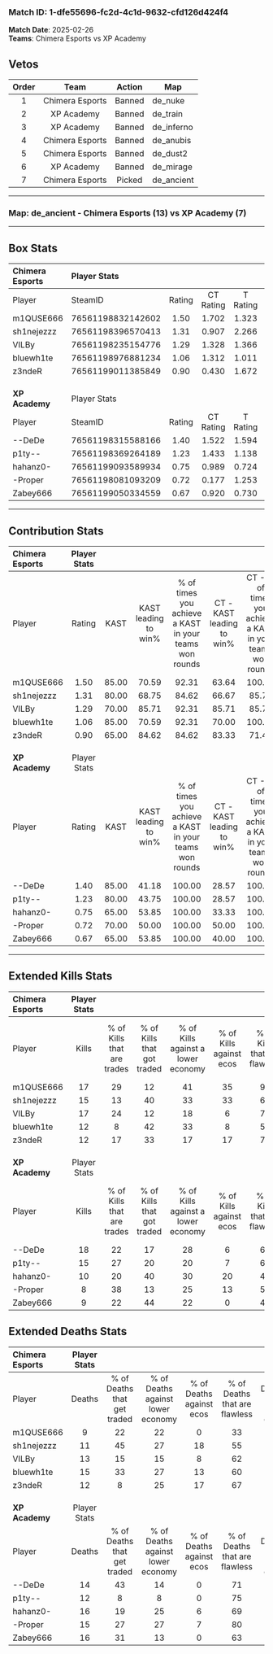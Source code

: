 ### Match ID: 1-dfe55696-fc2d-4c1d-9632-cfd126d424f4  
**Match Date**: 2025-02-26  
**Teams**: Chimera Esports vs XP Academy  

## Vetos  

| Order | Team | Action | Map |
| :---: | :--: | :----: | --- |
| 1 | Chimera Esports | Banned | de_nuke |
| 2 | XP Academy | Banned | de_train |
| 3 | XP Academy | Banned | de_inferno |
| 4 | Chimera Esports | Banned | de_anubis |
| 5 | Chimera Esports | Banned | de_dust2 |
| 6 | XP Academy | Banned | de_mirage |
| 7 | Chimera Esports | Picked | de_ancient |

---  

### **Map**: de_ancient - Chimera Esports (13) vs XP Academy (7)  
---  

## Box Stats  

| **Chimera Esports** | Player Stats      |        |           |          |       |      |       |         |        |      |     |
| :- | :- | :-: | :-: | :-: | :-: | :-: | :-: | :-: | :-: | :-: | :-: |
| Player              | SteamID           | Rating | CT Rating | T Rating | KAST  | ADR  | Kills | Assists | Deaths | K/D  | HS% |
| m1QUSE666           | 76561198832142602 |  1.50  |   1.702   |  1.323   | 85.00 | 90.7 |  17   |    6    |   9    | 1.89 | 35  |
| sh1nejezzz          | 76561198396570413 |  1.31  |   0.907   |  2.266   | 80.00 | 88.2 |  15   |    6    |   11   | 1.36 | 73  |
| VILBy               | 76561198235154776 |  1.29  |   1.328   |  1.366   | 70.00 | 89.8 |  17   |    8    |   13   | 1.31 | 64  |
| bluewh1te           | 76561198976881234 |  1.06  |   1.312   |  1.011   | 85.00 | 75.4 |  12   |    3    |   15   | 0.80 | 58  |
| z3ndeR              | 76561199011385849 |  0.90  |   0.430   |  1.672   | 65.00 | 43.4 |  12   |    5    |   12   | 1.00 | 58  |
|                     |                   |        |           |          |       |      |       |         |        |      |     |
|                     |                   |        |           |          |       |      |       |         |        |      |     |
|                     |                   |        |           |          |       |      |       |         |        |      |     |
| **XP Academy**      | Player Stats      |        |           |          |       |      |       |         |        |      |     |
| Player              | SteamID           | Rating | CT Rating | T Rating | KAST  | ADR  | Kills | Assists | Deaths | K/D  | HS% |
| --DeDe              | 76561198315588166 |  1.40  |   1.522   |  1.594   | 85.00 | 87.5 |  18   |    6    |   14   | 1.29 | 55  |
| p1ty--              | 76561198369264189 |  1.23  |   1.433   |  1.138   | 80.00 | 71.8 |  15   |    5    |   12   | 1.25 | 60  |
| hahanz0-            | 76561199093589934 |  0.75  |   0.989   |  0.724   | 65.00 | 60.0 |  10   |    3    |   16   | 0.63 | 80  |
| -Proper             | 76561198081093209 |  0.72  |   0.177   |  1.253   | 70.00 | 54.0 |   8   |    5    |   15   | 0.53 | 37  |
| Zabey666            | 76561199050334559 |  0.67  |   0.920   |  0.730   | 65.00 | 51.4 |   9   |    2    |   16   | 0.56 | 66  |
---  

## Contribution Stats  

| **Chimera Esports** | Player Stats |       |                      |                                                        |                           |                                                             |                          |                                                            |
| :- | :-: | :-: | :-: | :-: | :-: | :-: | :-: | :-: |
| Player              |    Rating    | KAST  | KAST leading to win% | % of times you achieve a KAST in your teams won rounds | CT - KAST leading to win% | CT - % of times you achieve a KAST in your teams won rounds | T - KAST leading to win% | T - % of times you achieve a KAST in your teams won rounds |
| m1QUSE666           |     1.50     | 85.00 |        70.59         |                         92.31                          |           63.64           |                           100.00                            |          83.33           |                           83.33                            |
| sh1nejezzz          |     1.31     | 80.00 |        68.75         |                         84.62                          |           66.67           |                            85.71                            |          71.43           |                           83.33                            |
| VILBy               |     1.29     | 70.00 |        85.71         |                         92.31                          |           85.71           |                            85.71                            |          85.71           |                           100.00                           |
| bluewh1te           |     1.06     | 85.00 |        70.59         |                         92.31                          |           70.00           |                           100.00                            |          71.43           |                           83.33                            |
| z3ndeR              |     0.90     | 65.00 |        84.62         |                         84.62                          |           83.33           |                            71.43                            |          85.71           |                           100.00                           |
|                     |              |       |                      |                                                        |                           |                                                             |                          |                                                            |
|                     |              |       |                      |                                                        |                           |                                                             |                          |                                                            |
|                     |              |       |                      |                                                        |                           |                                                             |                          |                                                            |
| **XP Academy**      | Player Stats |       |                      |                                                        |                           |                                                             |                          |                                                            |
| Player              |    Rating    | KAST  | KAST leading to win% | % of times you achieve a KAST in your teams won rounds | CT - KAST leading to win% | CT - % of times you achieve a KAST in your teams won rounds | T - KAST leading to win% | T - % of times you achieve a KAST in your teams won rounds |
| --DeDe              |     1.40     | 85.00 |        41.18         |                         100.00                         |           28.57           |                           100.00                            |          50.00           |                           100.00                           |
| p1ty--              |     1.23     | 80.00 |        43.75         |                         100.00                         |           28.57           |                           100.00                            |          55.56           |                           100.00                           |
| hahanz0-            |     0.75     | 65.00 |        53.85         |                         100.00                         |           33.33           |                           100.00                            |          71.43           |                           100.00                           |
| -Proper             |     0.72     | 70.00 |        50.00         |                         100.00                         |           50.00           |                           100.00                            |          50.00           |                           100.00                           |
| Zabey666            |     0.67     | 65.00 |        53.85         |                         100.00                         |           40.00           |                           100.00                            |          62.50           |                           100.00                           |
---  

## Extended Kills Stats  

| **Chimera Esports** | Player Stats |                            |                            |                                    |                         |                              |                                 |                                       |                    |           |
| :- | :-: | :-: | :-: | :-: | :-: | :-: | :-: | :-: | :-: | :-: |
| Player              |    Kills     | % of Kills that are trades | % of Kills that got traded | % of Kills against a lower economy | % of Kills against ecos | % of Kills that are flawless | % of Kills that are close duels | % of Kills that are assisted by flash | Pistol Round Kills | AWP Kills |
| m1QUSE666           |      17      |             29             |             12             |                 41                 |           35            |              94              |                0                |                   0                   |         2          |     0     |
| sh1nejezzz          |      15      |             13             |             40             |                 33                 |           33            |              60              |               13                |                  33                   |         3          |     0     |
| VILBy               |      17      |             24             |             12             |                 18                 |            6            |              71              |                0                |                   0                   |         3          |     0     |
| bluewh1te           |      12      |             8              |             42             |                 33                 |            8            |              50              |                8                |                   8                   |         1          |     0     |
| z3ndeR              |      12      |             17             |             33             |                 17                 |           17            |              75              |                0                |                   0                   |         1          |     0     |
|                     |              |                            |                            |                                    |                         |                              |                                 |                                       |                    |           |
|                     |              |                            |                            |                                    |                         |                              |                                 |                                       |                    |           |
|                     |              |                            |                            |                                    |                         |                              |                                 |                                       |                    |           |
| **XP Academy**      | Player Stats |                            |                            |                                    |                         |                              |                                 |                                       |                    |           |
| Player              |    Kills     | % of Kills that are trades | % of Kills that got traded | % of Kills against a lower economy | % of Kills against ecos | % of Kills that are flawless | % of Kills that are close duels | % of Kills that are assisted by flash | Pistol Round Kills | AWP Kills |
| --DeDe              |      18      |             22             |             17             |                 28                 |            6            |              67              |                6                |                   6                   |         0          |     0     |
| p1ty--              |      15      |             27             |             20             |                 20                 |            7            |              67              |                7                |                   0                   |         0          |     4     |
| hahanz0-            |      10      |             20             |             40             |                 30                 |           20            |              40              |               10                |                   0                   |         0          |     0     |
| -Proper             |      8       |             38             |             13             |                 25                 |           13            |              50              |               25                |                   0                   |         0          |     0     |
| Zabey666            |      9       |             22             |             44             |                 22                 |            0            |              44              |                0                |                  11                   |         0          |     0     |
## Extended Deaths Stats  

| **Chimera Esports** | Player Stats |                             |                                   |                          |                               |                            |                           |               |
| :- | :-: | :-: | :-: | :-: | :-: | :-: | :-: | :-: |
| Player              |    Deaths    | % of Deaths that get traded | % of Deaths against lower economy | % of Deaths against ecos | % of Deaths that are flawless | % of Deaths that are close | % of Deaths while blinded | Deaths to AWP |
| m1QUSE666           |      9       |             22              |                22                 |            0             |              33               |             11             |            11             |       1       |
| sh1nejezzz          |      11      |             45              |                27                 |            18            |              55               |             0              |             0             |       0       |
| VILBy               |      13      |             15              |                15                 |            8             |              62               |             8              |             8             |       2       |
| bluewh1te           |      15      |             33              |                27                 |            13            |              60               |             13             |             0             |       1       |
| z3ndeR              |      12      |              8              |                25                 |            17            |              67               |             8              |             0             |       0       |
|                     |              |                             |                                   |                          |                               |                            |                           |               |
|                     |              |                             |                                   |                          |                               |                            |                           |               |
|                     |              |                             |                                   |                          |                               |                            |                           |               |
| **XP Academy**      | Player Stats |                             |                                   |                          |                               |                            |                           |               |
| Player              |    Deaths    | % of Deaths that get traded | % of Deaths against lower economy | % of Deaths against ecos | % of Deaths that are flawless | % of Deaths that are close | % of Deaths while blinded | Deaths to AWP |
| --DeDe              |      14      |             43              |                14                 |            0             |              71               |             14             |            14             |       0       |
| p1ty--              |      12      |              8              |                 8                 |            0             |              75               |             0              |             0             |       0       |
| hahanz0-            |      16      |             19              |                25                 |            6             |              69               |             0              |             6             |       0       |
| -Proper             |      15      |             27              |                27                 |            7             |              80               |             7              |             7             |       0       |
| Zabey666            |      16      |             31              |                13                 |            0             |              63               |             0              |            13             |       0       |
